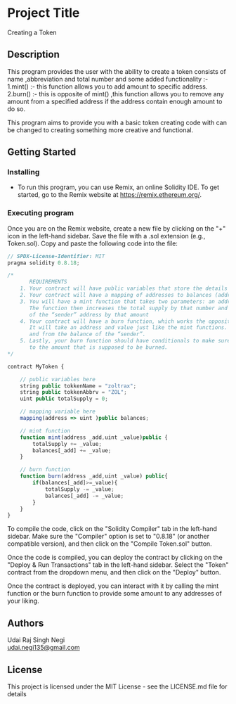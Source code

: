 # Project Title

Creating a Token

## Description

This program provides the user with the ability to create a token consists of name ,abbreviation and total number and some added functionality :-<br />
1.mint() :- this function allows you to add amount to specific address.<br />
2.burn() :- this is opposite of mint() ,this function allows you to remove any amount from a specified address if the address contain enough amount to do so.<br />

This program aims to provide you with a basic token creating code with can be changed to creating something more creative and functional.

## Getting Started

### Installing

* To run this program, you can use Remix, an online Solidity IDE. To get started, go to the Remix website at https://remix.ethereum.org/.

### Executing program


Once you are on the Remix website, create a new file by clicking on the "+" icon in the left-hand sidebar. Save the file with a .sol extension (e.g., Token.sol). Copy and paste the following code into the file:

```javascript
// SPDX-License-Identifier: MIT
pragma solidity 0.8.18;

/*
       REQUIREMENTS
    1. Your contract will have public variables that store the details about your coin (Token Name, Token Abbrv., Total Supply)
    2. Your contract will have a mapping of addresses to balances (address => uint)
    3. You will have a mint function that takes two parameters: an address and a value. 
       The function then increases the total supply by that number and increases the balance 
       of the “sender” address by that amount
    4. Your contract will have a burn function, which works the opposite of the mint function, as it will destroy tokens. 
       It will take an address and value just like the mint functions. It will then deduct the value from the total supply 
       and from the balance of the “sender”.
    5. Lastly, your burn function should have conditionals to make sure the balance of "sender" is greater than or equal 
       to the amount that is supposed to be burned.
*/

contract MyToken {

    // public variables here
    string public tokkenName = "zoltrax";
    string public tokkenAbbrv = "ZOL";
    uint public totalSupply = 0;

    // mapping variable here
    mapping(address => uint )public balances;

    // mint function
    function mint(address _add,uint _value)public {
        totalSupply += _value;
        balances[_add] += _value;
    }

    // burn function
    function burn(address _add,uint _value) public{
        if(balances[_add]>=_value){
            totalSupply -= _value;
            balances[_add] -= _value;
        }
    }
}

```

To compile the code, click on the "Solidity Compiler" tab in the left-hand sidebar. Make sure the "Compiler" option is set to "0.8.18" (or another compatible version), and then click on the "Compile Token.sol" button.

Once the code is compiled, you can deploy the contract by clicking on the "Deploy & Run Transactions" tab in the left-hand sidebar. Select the "Token" contract from the dropdown menu, and then click on the "Deploy" button.

Once the contract is deployed, you can interact with it by calling the mint function or the burn function to provide some amount to any addresses of your liking.


## Authors

Udai Raj Singh Negi<br />
udai.negi135@gmail.com


## License

This project is licensed under the MIT License - see the LICENSE.md file for details

